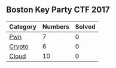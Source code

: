 ## Boston Key Party CTF 2017

| Category | Numbers | Solved |
| -------- | ------- | ------ |
| [Pwn](./Pwn/README.md) | 7 | 0 |
| [Crypto](./Crypto/README.md) | 6 | 0 |
| [Cloud](./Cloud/README.md) | 10 | 0 |